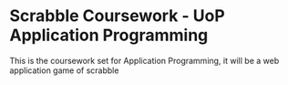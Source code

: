 # Scrabble Coursework - UoP Application Programming

This is the coursework set for Application Programming, it will be a web application game of scrabble